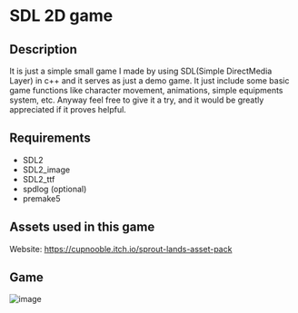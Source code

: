 # SDL 2D game

## Description
It is just a simple small game I made by using SDL(Simple DirectMedia Layer) in c++ and it serves
as just a demo game. It just include some basic game functions like character movement, animations,
simple equipments system, etc.
Anyway feel free to give it a try, and it would be greatly appreciated 
if it proves helpful.

## Requirements
- SDL2
- SDL2_image
- SDL2_ttf
- spdlog (optional)
- premake5

## Assets used in this game
Website: https://cupnooble.itch.io/sprout-lands-asset-pack

## Game
![image](https://github.com/kaijaz123/sdl_game/assets/49195906/7610657b-6992-468a-bb2f-3699461dbbfb)

